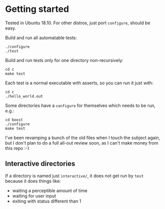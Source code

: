 # Getting started

Tested in Ubuntu 18.10. For other distros, just port `configure`, should be easy.

Build and run all automatable tests:

    ./configure
    ./test

Build and run tests only for one directory non-recursively:

    cd c
    make test

Each test is a normal executable with asserts, so you can run it just with:

    cd c
    ./hello_world.out

Some directories have a `configure` for themselves which needs to be run, e.g.:

    cd boost
    ./configure
    make test

I've been revamping a bunch of the old files when I touch the subject again, but I don't plan to do a full all-out review soon, as I can't make money from this repo :-)

## Interactive directories

If a directory is named just `interactive/`, it does not get run by `test` because it does things like:

- waiting a perceptible amount of time
- waiting for user input
- exiting with status different than 1
